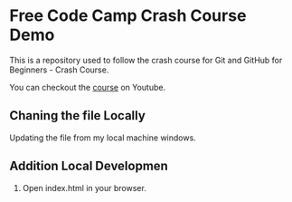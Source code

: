 # Free Code Camp Crash Course Demo

This is a repository used to follow the crash course for Git and GitHub for Beginners - Crash Course.

You can checkout the [course](https://youtu.be/RGOj5yH7evk) on Youtube.

## Chaning the file Locally

Updating the file from my local machine windows.

## Addition Local Developmen

1. Open index.html in your browser.
